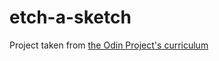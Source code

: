 # etch-a-sketch
Project taken from [the Odin Project's curriculum](https://www.theodinproject.com/courses/web-development-101/lessons/etch-a-sketch-project?ref=lnav)
